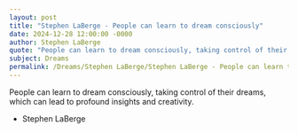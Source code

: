 ```yaml
---
layout: post
title: "Stephen LaBerge - People can learn to dream consciously"
date: 2024-12-28 12:00:00 -0000
author: Stephen LaBerge
quote: "People can learn to dream consciously, taking control of their dreams, which can lead to profound insights and creativity."
subject: Dreams
permalink: /Dreams/Stephen LaBerge/Stephen LaBerge - People can learn to dream consciously
---
```


People can learn to dream consciously, taking control of their dreams, which can lead to profound insights and creativity.

- Stephen LaBerge

